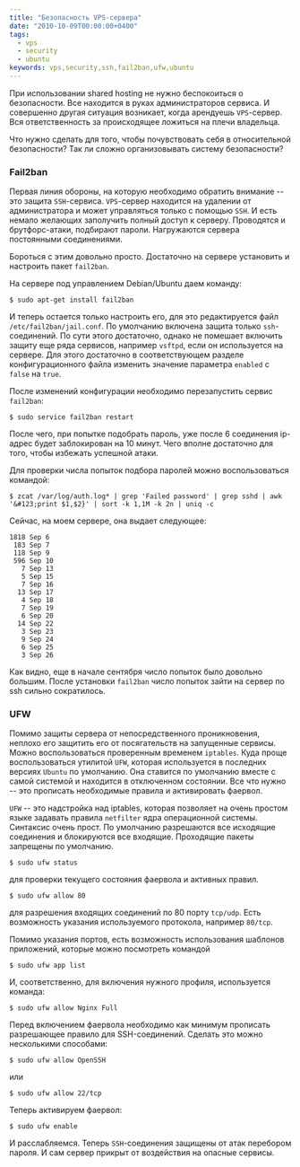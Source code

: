 ```yaml
---
title: "Безопасность VPS-сервера"
date: "2010-10-09T00:00:00+0400"
tags:
  - vps
  - security
  - ubuntu
keywords: vps,security,ssh,fail2ban,ufw,ubuntu
---
```

При использовании shared hosting не нужно беспокоиться о безопасности. Все находится в руках администраторов сервиса.  И совершенно другая ситуация возникает, когда арендуешь <code>VPS</code>-сервер. Вся ответственность за происходящее ложиться на плечи владельца.

Что нужно сделать для того, чтобы почувствовать себя в относительной безопасности? Так ли сложно организовывать систему безопасности?

<h3>Fail2ban</h3>
Первая линия обороны, на которую необходимо обратить внимание -- это защита <code>SSH</code>-сервиса. <code>VPS</code>-сервер находится на удалении от администратора и может управляться только с помощью <code>SSH</code>. И есть немало желающих заполучить полный доступ к серверу. Проводятся и брутфорс-атаки, подбирают пароли. Нагружаются сервера постоянными соединениями.

Бороться с этим довольно просто. Достаточно на сервере установить и настроить пакет <code>fail2ban</code>.

На сервере под управлением Debian/Ubuntu даем команду:

    $ sudo apt-get install fail2ban

И теперь остается только настроить его, для это редактируется файл <code>/etc/fail2ban/jail.conf</code>. По умолчанию включена защита только <code>ssh</code>-соединений. По сути этого достаточно, однако не помешает включить защиту еще ряда сервисов, например <code>vsftpd</code>, если он используется на сервере. Для этого достаточно в соответствующем разделе конфигурационного файла изменить значение параметра <code>enabled</code> с <code>false</code> на <code>true</code>.

После изменений конфигурации необходимо перезапустить сервис <code>fail2ban</code>:

    $ sudo service fail2ban restart

После чего, при попытке подобрать пароль, уже после 6 соединения ip-адрес будет заблокирован на 10 минут. Чего вполне достаточно для того, чтобы избежать успешной атаки.

Для проверки числа попыток подбора паролей можно воспользоваться командой:

    $ zcat /var/log/auth.log* | grep 'Failed password' | grep sshd | awk '&#123;print $1,$2}' | sort -k 1,1M -k 2n | uniq -c

Сейчас, на моем сервере, она выдает следующее:

    1818 Sep 6
     183 Sep 7
     118 Sep 9
     596 Sep 10
       7 Sep 13
       5 Sep 15
       7 Sep 16
      13 Sep 17
       4 Sep 18
       7 Sep 19
       6 Sep 20
      14 Sep 22
       3 Sep 23
       9 Sep 24
       6 Sep 25
       3 Sep 26

Как видно, еще в начале сентября число попыток было довольно большим. После установки <code>fail2ban</code> число попыток зайти на сервер по ssh сильно сократилось.

<h3>UFW</h3>
Помимо защиты сервера от непосредственного проникновения, неплохо его защитить его от посягательств на запущенные
сервисы. Можно воспользоваться проверенным временем <code>iptables</code>. Куда проще воспользоваться утилитой <code>UFW</code>, которая используется в последних версиях <code>Ubuntu</code> по умолчанию. Она ставится по умолчанию вместе с самой системой и находится в отключенном состоянии. Все что нужно -- это прописать необходимые правила и активировать фаервол.

<code>UFW</code> -- это надстройка над iptables, которая позволяет на очень простом языке задавать правила <code>netfilter</code> ядра операционной системы. Синтаксис очень прост. По умолчанию разрешаются все исходящие соединения и блокируются все входящие. Проходящие пакеты запрещены по умолчанию.

    $ sudo ufw status

для проверки текущего состояния фаервола и активных правил.

    $ sudo ufw allow 80

для разрешения входящих соединений по 80 порту <code>tcp/udp</code>. Есть возможность указания используемого протокола, например <code>80/tcp</code>.

Помимо указания портов, есть возможность использования шаблонов приложений, которые можно посмотреть командой

    $ sudo ufw app list

И, соответственно, для включения нужного профиля, используется команда:

    $ sudo ufw allow Nginx Full

Перед включением фаервола необходимо как минимум прописать разрешающее правило для SSH-соединений. Сделать это можно несколькими способами:

    $ sudo ufw allow OpenSSH

или

    $ sudo ufw allow 22/tcp

Теперь активируем фаервол:

    $ sudo ufw enable

И расслабляемся. Теперь <code>SSH</code>-соединения защищены от атак перебором пароля. И сам сервер прикрыт от воздействия на опасные сервисы.
